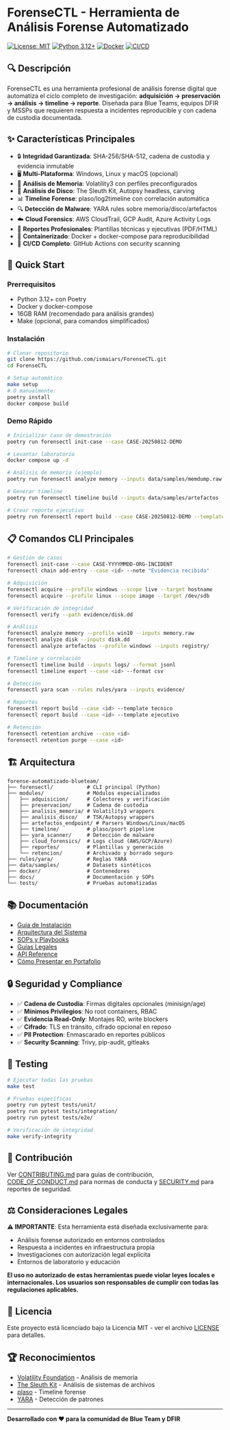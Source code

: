 # ForenseCTL - Herramienta de Análisis Forense Automatizado

[![License: MIT](https://img.shields.io/badge/License-MIT-yellow.svg)](https://opensource.org/licenses/MIT)
[![Python 3.12+](https://img.shields.io/badge/python-3.12+-blue.svg)](https://www.python.org/downloads/)
[![Docker](https://img.shields.io/badge/docker-ready-blue.svg)](https://www.docker.com/)
[![CI/CD](https://img.shields.io/badge/CI%2FCD-GitHub%20Actions-green.svg)](https://github.com/features/actions)

## 🔍 Descripción

ForenseCTL es una herramienta profesional de análisis forense digital que automatiza el ciclo completo de investigación: **adquisición → preservación → análisis → timeline → reporte**. Diseñada para Blue Teams, equipos DFIR y MSSPs que requieren respuesta a incidentes reproducible y con cadena de custodia documentada.

## ✨ Características Principales

- 🔒 **Integridad Garantizada**: SHA-256/SHA-512, cadena de custodia y evidencia inmutable
- 🖥️ **Multi-Plataforma**: Windows, Linux y macOS (opcional)
- 🧠 **Análisis de Memoria**: Volatility3 con perfiles preconfigurados
- 💾 **Análisis de Disco**: The Sleuth Kit, Autopsy headless, carving
- 📊 **Timeline Forense**: plaso/log2timeline con correlación automática
- 🔍 **Detección de Malware**: YARA rules sobre memoria/disco/artefactos
- ☁️ **Cloud Forensics**: AWS CloudTrail, GCP Audit, Azure Activity Logs
- 📄 **Reportes Profesionales**: Plantillas técnicas y ejecutivas (PDF/HTML)
- 🐳 **Containerizado**: Docker + docker-compose para reproducibilidad
- 🔄 **CI/CD Completo**: GitHub Actions con security scanning

## 🚀 Quick Start

### Prerrequisitos

- Python 3.12+ con Poetry
- Docker y docker-compose
- 16GB RAM (recomendado para análisis grandes)
- Make (opcional, para comandos simplificados)

### Instalación

```bash
# Clonar repositorio
git clone https://github.com/ismaiars/ForenseCTL.git
cd ForenseCTL

# Setup automático
make setup
# O manualmente:
poetry install
docker compose build
```

### Demo Rápido

```bash
# Inicializar caso de demostración
poetry run forensectl init-case --case CASE-20250812-DEMO

# Levantar laboratorio
docker compose up -d

# Análisis de memoria (ejemplo)
poetry run forensectl analyze memory --inputs data/samples/memdump.raw

# Generar timeline
poetry run forensectl timeline build --inputs data/samples/artefactos --format jsonl

# Crear reporte ejecutivo
poetry run forensectl report build --case CASE-20250812-DEMO --template ejecutivo
```

## 📋 Comandos CLI Principales

```bash
# Gestión de casos
forensectl init-case --case CASE-YYYYMMDD-ORG-INCIDENT
forensectl chain add-entry --case <id> --note "Evidencia recibida"

# Adquisición
forensectl acquire --profile windows --scope live --target hostname
forensectl acquire --profile linux --scope image --target /dev/sdb

# Verificación de integridad
forensectl verify --path evidence/disk.dd

# Análisis
forensectl analyze memory --profile win10 --inputs memory.raw
forensectl analyze disk --inputs disk.dd
forensectl analyze artefactos --profile windows --inputs registry/

# Timeline y correlación
forensectl timeline build --inputs logs/ --format jsonl
forensectl timeline export --case <id> --format csv

# Detección
forensectl yara scan --rules rules/yara --inputs evidence/

# Reportes
forensectl report build --case <id> --template tecnico
forensectl report build --case <id> --template ejecutivo

# Retención
forensectl retention archive --case <id>
forensectl retention purge --case <id>
```

## 🏗️ Arquitectura

```
forense-automatizado-blueteam/
├── forensectl/           # CLI principal (Python)
├── modules/              # Módulos especializados
│   ├── adquisicion/      # Colectores y verificación
│   ├── preservacion/     # Cadena de custodia
│   ├── analisis_memoria/ # Volatility3 wrappers
│   ├── analisis_disco/   # TSK/Autopsy wrappers
│   ├── artefactos_endpoint/ # Parsers Windows/Linux/macOS
│   ├── timeline/         # plaso/psort pipeline
│   ├── yara_scanner/     # Detección de malware
│   ├── cloud_forensics/  # Logs cloud (AWS/GCP/Azure)
│   ├── reportes/         # Plantillas y generación
│   └── retencion/        # Archivado y borrado seguro
├── rules/yara/           # Reglas YARA
├── data/samples/         # Datasets sintéticos
├── docker/               # Contenedores
├── docs/                 # Documentación y SOPs
└── tests/                # Pruebas automatizadas
```

## 📚 Documentación

- [Guía de Instalación](docs/installation.md)
- [Arquitectura del Sistema](docs/architecture.md)
- [SOPs y Playbooks](docs/playbooks/)
- [Guías Legales](docs/legal/)
- [API Reference](docs/api/)
- [Cómo Presentar en Portafolio](docs/portfolio-guide.md)

## 🔒 Seguridad y Compliance

- ✅ **Cadena de Custodia**: Firmas digitales opcionales (minisign/age)
- ✅ **Mínimos Privilegios**: No root containers, RBAC
- ✅ **Evidencia Read-Only**: Montajes RO, write blockers
- ✅ **Cifrado**: TLS en tránsito, cifrado opcional en reposo
- ✅ **PII Protection**: Enmascarado en reportes públicos
- ✅ **Security Scanning**: Trivy, pip-audit, gitleaks

## 🧪 Testing

```bash
# Ejecutar todas las pruebas
make test

# Pruebas específicas
poetry run pytest tests/unit/
poetry run pytest tests/integration/
poetry run pytest tests/e2e/

# Verificación de integridad
make verify-integrity
```

## 🤝 Contribución

Ver [CONTRIBUTING.md](CONTRIBUTING.md) para guías de contribución, [CODE_OF_CONDUCT.md](CODE_OF_CONDUCT.md) para normas de conducta y [SECURITY.md](SECURITY.md) para reportes de seguridad.

## ⚖️ Consideraciones Legales

**⚠️ IMPORTANTE**: Esta herramienta está diseñada exclusivamente para:

- Análisis forense autorizado en entornos controlados
- Respuesta a incidentes en infraestructura propia
- Investigaciones con autorización legal explícita
- Entornos de laboratorio y educación

**El uso no autorizado de estas herramientas puede violar leyes locales e internacionales. Los usuarios son responsables de cumplir con todas las regulaciones aplicables.**

## 📄 Licencia

Este proyecto está licenciado bajo la Licencia MIT - ver el archivo [LICENSE](LICENSE) para detalles.

## 🏆 Reconocimientos

- [Volatility Foundation](https://www.volatilityfoundation.org/) - Análisis de memoria
- [The Sleuth Kit](https://www.sleuthkit.org/) - Análisis de sistemas de archivos
- [plaso](https://github.com/log2timeline/plaso) - Timeline forense
- [YARA](https://virustotal.github.io/yara/) - Detección de patrones

---

**Desarrollado con ❤️ para la comunidad de Blue Team y DFIR**